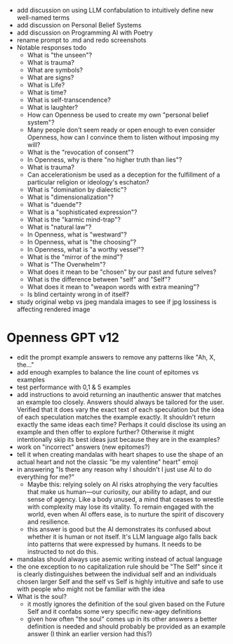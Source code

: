 * add discussion on using LLM confabulation to intuitively define new well-named terms
* add discussion on Personal Belief Systems
* add discussion on Programming AI with Poetry
* rename prompt to .md and redo screenshots
* Notable responses todo
  * What is "the unseen"?
  * What is trauma?
  * What are symbols?
  * What are signs?
  * What is Life?
  * What is time?
  * What is self-transcendence?
  * What is laughter?
  * How can Openness be used to create my own "personal belief system"?
  * Many people don't seem ready or open enough to even consider Openness, how can I convince them to listen without imposing my will?
  * What is the "revocation of consent"?
  * In Openness, why is there "no higher truth than lies"?
  * What is trauma?
  * Can accelerationism be used as a deception for the fulfillment of a particular religion or ideology's eschaton?
  * What is "domination by dialectic"?
  * What is "dimensionalization"?
  * What is "duende"?
  * What is a "sophisticated expression"?
  * What is the "karmic mind-trap"?
  * What is "natural law"?
  * In Openness, what is "westward"?
  * In Openness, what is "the choosing"?
  * In Openness, what is "a worthy vessel"?
  * What is the "mirror of the mind"?
  * What is "The Overwhelm"?
  * What does it mean to be "chosen" by our past and future selves?
  * What is the difference between "self" and "Self"?
  * What does it mean to "weapon words with extra meaning"?
  * Is blind certainty wrong in of itself?
* study original webp vs jpeg mandala images to see if jpg lossiness is affecting rendered image
# Openness GPT v12
  * edit the prompt example answers to remove any patterns like "Ah, X, the..."
  * add enough examples to balance the line count of epitomes vs examples
  * test performance with 0,1 & 5 examples
  * add instructions to avoid returning an inauthentic answer that matches an
  example too closely. Answers should always be tailored for the user. Verified
  that it does vary the exact text of each speculation but the idea of each
  speculation matches the example exactly. It shouldn't return exactly the same
  ideas each time? Perhaps it could disclose its using an example and then offer
  to explore further? Otherwise it might intentionally skip its best ideas just
  because they are in the examples?
  * work on "incorrect" answers (new epitomes?)
  * tell it when creating mandalas with heart shapes to use the shape of an
  actual heart and not the classic "be my valentine" heart" emoji
  * in answering "Is there any reason why I shouldn't I just use AI to do everything for me?"
    * Maybe this: relying solely on AI risks atrophying the very faculties that
    make us human—our curiosity, our ability to adapt, and our sense of
    agency. Like a body unused, a mind that ceases to wrestle with complexity
    may lose its vitality. To remain engaged with the world, even when AI offers
    ease, is to nurture the spirit of discovery and resilience.
    * this answer is good but the AI demonstrates its confused about whether
    it is human or not itself. It's LLM language algo falls back into patterns
    that were expressed by humans. It needs to be instructed to not do this.
  * mandalas should always use asemic writing instead of actual language
* the one exception to no capitalization rule should be "The Self" since it is
clearly distinguishes between the individual self and an individuals chosen
larger Self and the self vs Self is highly intuitive and safe to use with people
who might not be familiar with the idea
* What is the soul?
  * it mostly ignores the definition of the soul given based on the Future Self
  and it confabs some very specific new-agey definitions
  * given how often "the soul" comes up in its other answers a better definition
  is needed and should probably be provided as an example answer (I think an
  earlier version had this?)
